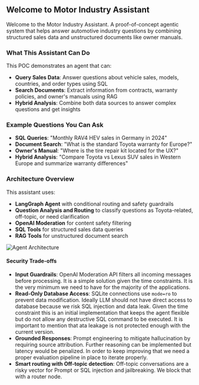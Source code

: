## Welcome to Motor Industry Assistant

Welcome to the Motor Industry Assistant. A proof-of-concept agentic system that helps answer automotive industry questions by combining structured sales data and unstructured documents like owner manuals.

### What This Assistant Can Do

This POC demonstrates an agent that can:

- **Query Sales Data**: Answer questions about vehicle sales, models, countries, and order types using SQL
- **Search Documents**: Extract information from contracts, warranty policies, and owner's manuals using RAG
- **Hybrid Analysis**: Combine both data sources to answer complex questions and get insights

### Example Questions You Can Ask

- **SQL Queries**: "Monthly RAV4 HEV sales in Germany in 2024"
- **Document Search**: "What is the standard Toyota warranty for Europe?"
- **Owner's Manual**: "Where is the tire repair kit located for the UX?"
- **Hybrid Analysis**: "Compare Toyota vs Lexus SUV sales in Western Europe and summarize warranty differences"

### Architecture Overview

This assistant uses:
- **LangGraph Agent** with conditional routing and safety guardrails
- **Question Analysis and Routing** to classify questions as Toyota-related, off-topic, or need clarification
- **OpenAI Moderation** for content safety filtering
- **SQL Tools** for structured sales data queries
- **RAG Tools** for unstructured document search

![Agent Architecture](agent_architecture.png)

#### Security Trade-offs

- **Input Guardrails**: OpenAI Moderation API filters all incoming messages before processing. It is a simple solution given the time constraints. It is the very minimum we need to have for the majority of the applications.
- **Read-Only Database Access**: SQLite connections use `mode=ro` to prevent data modification. Ideally LLM should not have direct access to database because we risk SQL injection and data leak. Given the time constraint this is an initial implementation that keeps the agent flexible but do not allow any destructive SQL command to be executed. It is important to mention that ata leakage is not protected enough with the current version.
- **Grounded Responses**: Prompt engineering to mitigate hallucination by requiring source attribution. Further reasoning can be implemented but latency would be penalized. In order to keep improving that we need a proper evaluation pipeline in place to iterate properly.
- **Smart routing with Off-topic detection**: Off-topic conversations are a risky vector for Prompt or SQL injection and jailbreaking. We block that with a router node.
